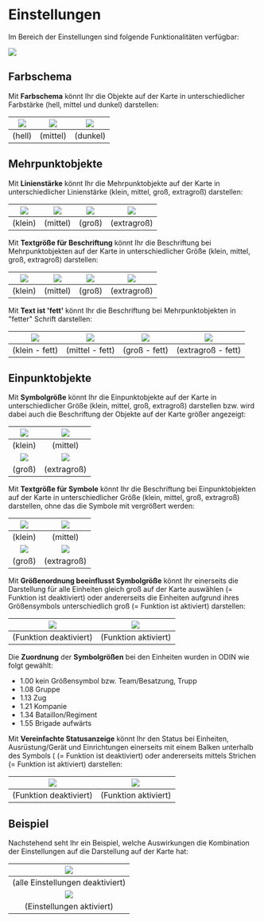 # **Einstellungen**



Im Bereich der Einstellungen sind folgende Funktionalitäten verfügbar:



![](images/Einstellungen.png)





## **Farbschema**



Mit **Farbschema** könnt Ihr die Objekte auf der Karte in unterschiedlicher Farbstärke (hell, mittel und dunkel) darstellen:

| ![](images/Farbschema_hell.png) | ![](images/Farbschema_mittel.png) | ![](images/Farbschema_dunkel.png) |
| :-----------------------------: | :-------------------------------: | :-------------------------------: |
|             (hell)              |             (mittel)              |             (dunkel)              |





## **Mehrpunktobjekte**



Mit **Linienstärke** könnt Ihr die Mehrpunktobjekte auf der Karte in unterschiedlicher Linienstärke (klein, mittel, groß, extragroß) darstellen:

| ![](images/Linienstaerke_klein.png) | ![](images/Linienstaerke_mittel.png) | ![](images/Linienstaerke_grosz.png) | ![](images/Linienstaerke_extragrosz.png) |
| :---------------------------------: | :----------------------------------: | :---------------------------------: | :--------------------------------------: |
|               (klein)               |               (mittel)               |               (groß)                |               (extragroß)                |



Mit **Textgröße für Beschriftung** könnt Ihr die Beschriftung bei Mehrpunktobjekten auf der Karte in unterschiedlicher Größe (klein, mittel, groß, extragroß) darstellen:

| ![](images/Textgroesze_Beschriftung_klein.png) | ![](images/Textgroesze_Beschriftung_mittel.png) | ![](images/Textgroesze_Beschriftung_grosz.png) | ![](images/Textgroesze_Beschriftung_extragrosz.png) |
| :--------------------------------------------: | :---------------------------------------------: | :--------------------------------------------: | :-------------------------------------------------: |
|                    (klein)                     |                    (mittel)                     |                     (groß)                     |                     (extragroß)                     |



Mit **Text ist 'fett'** könnt Ihr die Beschriftung bei Mehrpunktobjekten in "fetter" Schrift darstellen:

| ![](images/Textgroesze_Beschriftung_fett_klein.png) | ![](images/Textgroesze_Beschriftung_fett_mittel.png) | ![](images/Textgroesze_Beschriftung_fett_grosz.png) | ![](images/Textgroesze_Beschriftung_fett_extragrosz.png) |
| :-------------------------------------------------: | :--------------------------------------------------: | :-------------------------------------------------: | :------------------------------------------------------: |
|                   (klein - fett)                    |                   (mittel - fett)                    |                    (groß - fett)                    |                    (extragroß - fett)                    |





## **Einpunktobjekte**



Mit **Symbolgröße** könnt Ihr die Einpunktobjekte auf der Karte in unterschiedlicher Größe (klein, mittel, groß, extragroß) darstellen bzw. wird dabei auch die Beschriftung der Objekte auf der Karte größer angezeigt:

| ![](images/Symbolgroesze_klein.png) |   ![](images/Symbolgroesze_mittel.png)   |
| :---------------------------------: | :--------------------------------------: |
|               (klein)               |                 (mittel)                 |
| ![](images/Symbolgroesze_grosz.png) | ![](images/Symbolgroesze_extragrosz.png) |
|               (groß)                |               (extragroß)                |



Mit **Textgröße für Symbole** könnt Ihr die Beschriftung bei Einpunktobjekten auf der Karte in unterschiedlicher Größe (klein, mittel, groß, extragroß) darstellen, ohne das die Symbole mit vergrößert werden:

| ![](images/Textgroesze_Symbole_klein.png) |   ![](images/Textgroesze_Symbole_mittel.png)   |
| :---------------------------------------: | :--------------------------------------------: |
|                  (klein)                  |                    (mittel)                    |
| ![](images/Textgroesze_Symbole_grosz.png) | ![](images/Textgroesze_Symbole_extragrosz.png) |
|                  (groß)                   |                  (extragroß)                   |



Mit **Größenordnung beeinflusst Symbolgröße** könnt Ihr einerseits die Darstellung für alle Einheiten gleich groß auf der Karte auswählen (= Funktion ist deaktiviert) oder andererseits die Einheiten aufgrund ihres Größensymbols unterschiedlich groß (= Funktion ist aktiviert) darstellen:

| ![](images/Groeszenordnung_deaktiviert.png) | ![](images/Groeszenordnung_aktiviert.png) |
| :-----------------------------------------: | :---------------------------------------: |
|           (Funktion deaktiviert)            |           (Funktion aktiviert)            |

Die **Zuordnung** der **Symbolgrößen** bei den Einheiten wurden in ODIN wie folgt gewählt:

- 1.00  kein Größensymbol bzw. Team/Besatzung, Trupp
- 1.08  Gruppe
- 1.13  Zug
- 1.21 Kompanie
- 1.34  Bataillon/Regiment
- 1.55  Brigade aufwärts



Mit **Vereinfachte Statusanzeige** könnt Ihr den Status bei Einheiten, Ausrüstung/Gerät und Einrichtungen einerseits mit einem Balken unterhalb des Symbols ( (= Funktion ist deaktiviert) oder andererseits mittels Strichen (= Funktion ist aktiviert) darstellen:

| ![](images/Statusanzeige_deaktiviert.png) | ![](images/Statusanzeige_aktiviert.png) |
| :---------------------------------------: | :-------------------------------------: |
|          (Funktion deaktiviert)           |          (Funktion aktiviert)           |





## **Beispiel**



Nachstehend seht Ihr ein Beispiel, welche Auswirkungen die Kombination der Einstellungen auf die Darstellung auf der Karte hat:

| ![](images/Beispiel_Einstellungen_deaktiviert.png) |
| :------------------------------------------------: |
|          (alle Einstellungen deaktiviert)          |
|  ![](images/Beispiel_Einstellungen_aktiviert.png)  |
|             (Einstellungen aktiviert)              |

